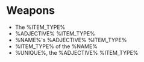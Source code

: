 # Weapons

- The %ITEM_TYPE%
- %ADJECTIVE% %ITEM_TYPE%
- %NAME%'s %ADJECTIVE% %ITEM_TYPE%
- %ITEM_TYPE% of the %NAME%
- %UNIQUE%, the %ADJECTIVE% %ITEM_TYPE%